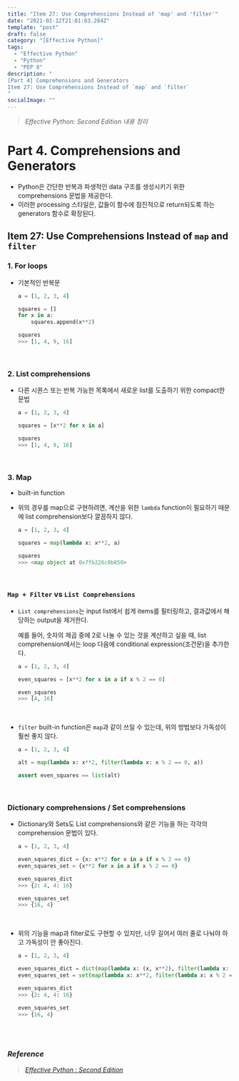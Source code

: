 ```yaml
---
title: "Item 27: Use Comprehensions Instead of 'map' and 'filter'"
date: "2021-01-12T21:01:03.284Z"
template: "post"
draft: false
category: "[Effective Python]"
tags:
  - "Effective Python"
  - "Python"
  - "PEP 8"
description: "
[Part 4] Comprehensions and Generators
Item 27: Use Comprehensions Instead of `map` and `filter`
"
socialImage: ""
---
```



> _Effective Python: Second Edition 내용 정리_

# Part 4. Comprehensions and Generators

- Python은 간단한 반복과 파생적인 data 구조를 생성시키기 위한 comprehensions 문법을 제공한다.
- 이러한 processing 스타일은, 값들이 함수에 점진적으로 return되도록 하는 generators 함수로 확장된다.

## Item 27: Use Comprehensions Instead of `map` and `filter`

### 1. **For loops**

- 기본적인 반복문

    ```python
    a = [1, 2, 3, 4]

    squares = []
    for x in a:
        squares.append(x**2)

    squares
    >>> [1, 4, 9, 16]
    ```

<br>

### 2. **List comprehensions**

- 다른 시퀀스 또는 반복 가능한 목록에서 새로운 list를 도출하기 위한 compact한 문법

    ```python
    a = [1, 2, 3, 4]

    squares = [x**2 for x in a]

    squares
    >>> [1, 4, 9, 16]
    ```

<br>

### 3. Map

- built-in function
- 위의 경우를 map으로 구현하려면, 계산을 위한 `lambda` function이 필요하기 때문에 list comprehension보다 깔끔하지 않다.

    ```python
    a = [1, 2, 3, 4]

    squares = map(lambda x: x**2, a)

    squares
    >>> <map object at 0x7fb226c0b850>
    ```

<br>

### `Map + Filter` vs `List Comprehensions`

- `List comprehensions`는 input list에서 쉽게 items를 필터링하고, 결과값에서 해당하는 output을 제거한다.

    예를 들어, 숫자의 제곱 중에 2로 나눌 수 있는 것을 계산하고 싶을 때, list comprehension에서는 loop 다음에 conditional expression(조건문)을 추가한다.

    ```python
    a = [1, 2, 3, 4]

    even_squares = [x**2 for x in a if x % 2 == 0]

    even_squares
    >>> [4, 16]
    ```

<br>

- `filter` built-in function은 `map`과 같이 쓰일 수 있는데, 위의 방법보다 가독성이 훨씬 좋지 않다.

    ```python
    a = [1, 2, 3, 4]

    alt = map(lambda x: x**2, filter(lambda x: x % 2 == 0, a))

    assert even_squares == list(alt)
    ```

<br>

### Dictionary comprehensions / Set comprehensions

- Dictionary와 Sets도 List comprehensions와 같은 기능을 하는 각각의 comprehension 문법이 있다.

    ```python
    a = [1, 2, 3, 4]

    even_squares_dict = {x: x**2 for x in a if x % 2 == 0}
    even_squares_set = {x**2 for x in a if x % 2 == 0}

    even_squares_dict
    >>> {2: 4, 4: 16}

    even_squares_set
    >>> {16, 4}
    ```

<br>

- 위의 기능을 map과 filter로도 구현할 수 있지만, 너무 길어서 여러 줄로 나눠야 하고 가독성이 안 좋아진다.

    ```python
    a = [1, 2, 3, 4]

    even_squares_dict = dict(map(lambda x: (x, x**2), filter(lambda x: x % 2 == 0, a)))
    even_squares_set = set(map(lambda x: x**2, filter(lambda x: x % 2 == 0, a)))

    even_squares_dict
    >>> {2: 4, 4: 16}

    even_squares_set
    >>> {16, 4}
    ```


<br>
<br>

### _Reference_
> [_Effective Python : Second Edition_](https://effectivepython.com/)  